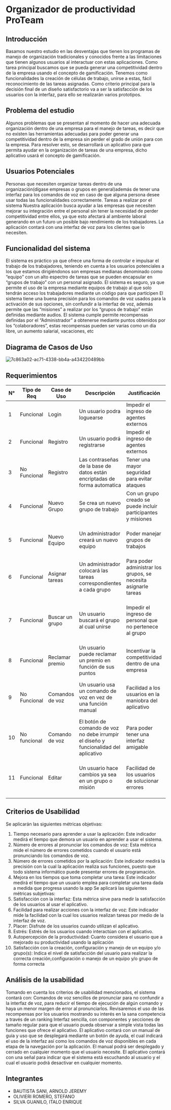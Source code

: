 # Organizador de productividad ProTeam


## Introducción 
Basamos nuestro estudio en las desventajas que tienen los programas de manejo de organización tradicionales y conocidos frente a las limitaciones que tienen algunos usuarios al interactuar con estas aplicaciones. Como tarea principal buscamos que se pueda generar una competitividad dentro de la empresa usando el concepto de gamificación. Tenemos como funcionalidades la creación de células de trabajo, unirse a estas, fácil reconocimiento de las tareas asignadas. Como criterio principal para la decisión final de un diseño satisfactorio va a ser la satisfacción de los usuarios con la interfaz, para ello se realizarán varios prototipos. 
## Problema del estudio 
Algunos problemas que se presentan al momento de hacer una adecuada organización dentro de una empresa para el manejo de tareas, es decir que no existen las herramientas adecuadas para poder generar una competitividad dentro de la empresa sin perder el grado de unión para con la empresa. Para resolver esto, se desarrollará un aplicativo para que permita ayudar en la organización de tareas de una empresa, dicho aplicativo usará el concepto de gamificación. 
## Usuarios Potenciales 
Personas que necesiten organizar tareas dentro de una organización(dígase empresas o grupos en general)además de tener una interfaz para los comandos de voz en caso de que alguna persona desee usar todas las funcionalidades correctamente. 
Tareas a realizar por el sistema 
Nuestra aplicación busca ayudar a las empresas que necesiten mejorar su integración entre el personal sin tener la necesidad de perder competitividad entre ellos, ya que esto afectará al ambiente laboral generando en un futuro un posible bajo rendimiento de los trabajadores. La aplicación contará con una interfaz de voz para los clientes que lo necesiten. 

## Funcionalidad del sistema 
El sistema es práctico ya que ofrece una forma de controlar e impulsar el trabajo de los trabajadores, teniendo en cuenta a los usuarios potenciales a los que estamos dirigiéndonos son empresas medianas denominado como “equipo” con un alto espectro de tareas que se pueden encapsular en “grupos de trabajo” con un personal asignado.
El sistema es seguro, ya que permite el uso de la empresa mediante equipos de trabajo al que solo tendrán acceso los trabajadores mediante un código para que participen 
El sistema tiene una buena precisión para los comandos de voz usados para la activación de sus opciones, sin confundir a la interfaz de voz, además permite que las “misiones” a realizar por los “grupos de trabajo” están definidas mediante audios. 
El sistema cumple permite recompensas definidas por el “Administrador” a obtenerse mediante puntos obtenidos por los “colaboradores”, estas recompensas pueden ser varias como un dia libre, un aumento salarial, vacaciones, etc 

## Diagrama de Casos de Uso

![7c863a02-ac71-4338-bb4a-a434220489bb](https://github.com/AgenteAlfa/IHC-Project/assets/26251414/f01ba7fc-925b-49e3-b336-cc59c66a0b46)

## Requerimientos
|N°| Tipo de Req | Caso de Uso| Descripción                | Justificación          | Criterio de Cumplimiento    | Conflictos        |
|-| ------------|------------|----------------------------|------------------------|-----------------------------|-------------------|
|1| Funcional | Login | Un usuario podra loguearse | Impedir el ingreso de agentes externos| Permite ingresar al sistema | Datos incorrectos |
|2| Funcional | Registro | Un usuario podrá registrarse | Impedir el ingreso de agentes externos| Aparecer en la base de datos | Correo ya existe |
|3|No Funcional| Registro |Las contraseñas de la base de datos están encriptadas de forma automatica| Tener una mayor seguridad para evitar ataques| No poder ver las contraseñas en texto plano | No se pueden recuperar contraseñas
|4|Funcional|Nuevo Grupo|Se crea un nuevo grupo de trabajo|Con un grupo creado se puede incluir participantes y misiones|Aparición del grupo en el equipo asignado|Los grupos solo pueden ser creados por un administrador|
|5|Funcional|Nuevo Equipo|Un administrador creará un nuevo equipo|Poder manejar grupos de trabajos|Aparición en la base de datos y en la pantalla del administrador|Los equipos solo pueden ser creados por un administrador|
|6|Funcional|Asignar tareas|Un administrador colocará las tareas correspondientes a cada grupo|Para poder administrar los grupos, se necesita asignarle tareas|Aparición en el grupo designado|Las tareas pueden ser creadas por un supervisor|
|7|Funcional|Buscar un grupo|Un usuario buscará el grupo al cual unirse|Impedir el ingreso de personal que no pertenece al grupo|Generacion de codigo para ingreso y inclusion del grupo en la pantalla del usuario|Buscar códigos no existentes|
|8|Funcional|Reclamar premio|Un usuario puede reclamar un premio en función de sus puntos|Incentivar la competitividad dentro de una empresa|Notificación al administrador|No tener los puntos necesarios para el premio|
|9|No Funcional|Comandos de voz|Un usuario usa un comando de voz en vez de una función manual|Facilidad a los usuarios en la maniobra del aplicativo|inexistencia de errores en la lectura de comandos de voz|no acepta otros idiomas ni otros comandos más que los registrados|
|10|No funcional|Comando de voz|El botón de comando de voz no debe irrumpir el diseño y funcionalidad del aplicativo|Para poder tener una interfaz amigable|Las funciones no son impedidas por el uso del comando de voz|Algunos elementos son menos visibles|
|11|Funcional|Editar|Un usuario  hace cambios ya sea en un grupo o misión|Facilidad de los usuarios de solucionar errores|los datos son cambiados en la base de datos y para todos los usuarios|Cambias un campo erróneo|

## Criterios de Usabilidad 
Se aplicarán las siguientes métricas objetivas: 
1. Tiempo necesario para aprender a usar la aplicación: Este indicador medirá el tiempo que demora un usuario en aprender a usar el sistema. 
2. Número de errores al pronunciar los comandos de voz: Esta métrica mide el número de errores cometidos cuando el usuario está pronunciando los comandos de voz. 
3. Número de errores cometidos por la aplicación: Este indicador medirá la precisión con la cual la aplicación realiza sus funciones, puesto que todo sistema informático puede presentar errores de programación.
4. Mejora en los tiempos que toma completar una tarea: Este indicador medirá el tiempo que un usuario emplea para completar una tarea dada a medida que progresa usando la app 
Se aplicará las siguientes métricas subjetivas: 
1. Satisfacción con la interfaz: Esta métrica sirve para medir la satisfacción de los usuarios al usar el aplicativo. 
2. Facilidad para realizar acciones con la interfaz de voz: Este indicador mide la facilidad con la cual los usuarios realizan tareas por medio de la interfaz de voz. 
3. Placer: Disfrute de los usuarios cuando utilizan el aplicativo. 
4. Estrés: Estrés de los usuarios cuando interactúan con el aplicativo. 
5. Autopercepción de la productividad: Cuanto considera el usuario que a mejorado su productividad usando la aplicación 
6. Satisfacción con la creación, configuración y manejo de un equipo y/o grupo(s): Indica el nivel de satisfacción del usuario para realizar la correcta creación,configuración o manejo de un equipo y/o grupo de forma correcta 
## Análisis de la usabilidad 
Tomando en cuenta los criterios de usabilidad mencionados, el sistema contará con: Comandos de voz sencillos de pronunciar para no confundir a la interfaz de voz, para reducir el tiempo de ejecución de algún comando y haya un menor margen de error al pronunciarlos. 
Revisaremos el uso de las recompensas por los usuarios mostrando su interés en la sana competencia a través de un ranking Interfaz sencilla, con componentes y secciones de tamaño regular para que el usuario pueda observar a simple vista todas las funciones que ofrece el aplicativo. 
El aplicativo contará con un manual de guía y uso que se desplegará mediante un botón de ayuda, el cual indicará el uso de la interfaz así como los comandos de voz disponibles en cada etapa de la navegación por la aplicación. El manual podrá ser desplegado y cerrado en cualquier momento que el usuario necesite. 
El aplicativo contará con una señal para indicar que el sistema está escuchando al usuario y el cual el usuario podrá desactivar en cualquier momento.
## Integrantes
- BAUTISTA SANI, ARNOLD JEREMY
- OLIVIERI ROMERO, STEFANO
- SILVA GUANILO, ITALO ENRIQUE
